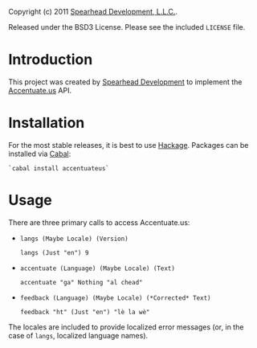 Copyright (c) 2011 [Spearhead Development, L.L.C.](http://spearheaddev.com/).

Released under the BSD3 License. Please see the included `LICENSE` file.

Introduction
============
This project was created by [Spearhead Development](http://spearheaddev.com/) to
implement the [Accentuate.us](http://accentuate.us/) API.

Installation
============

For the most stable releases, it is best to use [Hackage](http://hackage.haskell.org/package/accentuateus).
Packages can be installed via [Cabal](http://www.haskell.org/cabal/):

    `cabal install accentuateus`

Usage
=====

There are three primary calls to access Accentuate.us:

* `langs (Maybe Locale) (Version)`

    `langs (Just "en") 9`

* `accentuate (Language) (Maybe Locale) (Text)`

    `accentuate "ga" Nothing "al chead"`

* `feedback (Language) (Maybe Locale) (*Corrected* Text)`

    `feedback "ht" (Just "en") "lè la wè"`

The locales are included to provide localized error messages (or, in the case
of `langs`, localized language names).
